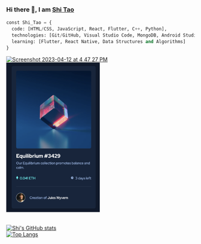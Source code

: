 ### Hi there 👋, I am [Shi Tao](https://www.linkedin.com/in/shi-tao-luo-5539941a0/)

```python
const Shi_Tao = {
  code: [HTML/CSS, JavaScript, React, Flutter, C++, Python],
  technologies: [Git/GitHub, Visual Studio Code, MongoDB, Android Studio, XCode, Jira],
  learning: [Flutter, React Native, Data Structures and Algorithms]
}
```

<div>
  <a href = "https://confessions-15d56.web.app/">
    <img width="1440" alt="Screenshot 2023-04-12 at 4 47 27 PM" src="https://user-images.githubusercontent.com/56377738/231581328-200fa69f-29e4-4f3d-8e1a-8380a167212e.png">
  </a>
<!--   <a href = "https://github.com/SLuo490/geocoding">
  <img width="1440" alt="Screenshot 2023-04-12 at 4 55 26 PM" src="https://user-images.githubusercontent.com/56377738/231583088-e9829850-e417-425c-a2f7-32f5247c5dce.png">
  </a>
  <a href = "https://github.com/SLuo490/Hungry">
    <img src = "https://user-images.githubusercontent.com/19720373/120053078-4545e280-bff6-11eb-8802-4e6d4187c725.gif" width = "200" height = "400">
  </a> -->
  <a href = "https://github.com/SLuo490/NFT-Preview-Card-Component">
    <img src = "https://github.com/SLuo490/NFT-Preview-Card-Component/blob/master/screenshot/Screen%20Shot%202021-12-27%20at%204.56.28%20PM.png" width = "250" height = "400"> 
  </a>
</div>

<br>

[![Shi's GitHub stats](https://github-readme-stats.vercel.app/api?username=sluo490)](https://github.com/anuraghazra/github-readme-stats)
<br> 
[![Top Langs](https://github-readme-stats.vercel.app/api/top-langs/?username=sluo490&layout=compact)](https://github.com/anuraghazra/github-readme-stats)
